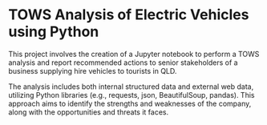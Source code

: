 # TOWS Analysis of Electric Vehicles using Python

This project involves the creation of a Jupyter notebook to perform a TOWS analysis and report recommended actions to senior stakeholders of a business supplying hire vehicles to tourists in QLD.

The analysis includes both internal structured data and external web data, utilizing Python libraries (e.g., requests, json, BeautifulSoup, pandas). This approach aims to identify the strengths and weaknesses of the company, along with the opportunities and threats it faces.

